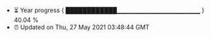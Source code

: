 - ⏳ Year progress { ████████████▁▁▁▁▁▁▁▁▁▁▁▁▁▁▁▁▁▁ } 40.04 %
- ⏰ Updated on Thu, 27 May 2021 03:48:44 GMT

